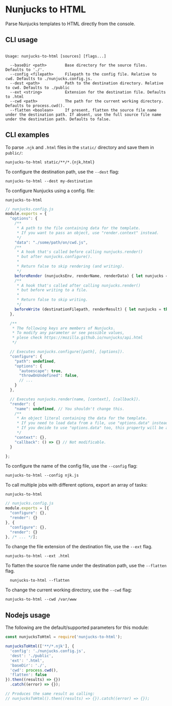 # Nunjucks to HTML

Parse Nunjucks templates to HTML directly from the console.

## CLI usage

```cli

Usage: nunjucks-to-html [sources] [flags...]

  --baseDir <path>        Base directory for the source files. Defaults to './'.
  --config <filepath>     Filepath to the config file. Relative to cwd. Defaults to ./nunjucks.config.js.
  --dest <path>           Path to the destination directory. Relative to cwd. Defaults to ./public
  --ext <string> 	      Extension for the destination file. Defaults to .html
  --cwd <path>            The path for the current working directory. Defaults to process.cwd().
  --flatten <boolean>     If present, flatten the source file name under the destination path. If absent, use the full source file name under the destination path. Defaults to false.

```

## CLI examples

To parse `.njk` and `.html` files in the `static/` directory and save them in `public/`:
```cli
nunjucks-to-html static/**/*.{njk,html}
```

To configure the destination path, use the `--dest` flag:
  ```cli
  nunjucks-to-html --dest my-destination
  ```

To configure Nunjucks using a config. file:
  ```cli
  nunjucks-to-html
  ```
  ```js
  // nunjucks.config.js
  module.exports = {
    "options": {
      /**
       * A path to the file containing data for the template.
       * If you want to pass an object, use "render.context" instead.
       */
      "data": "./some/path/on/cwd.js",
      /**
       * A hook that's called before calling nunjucks.render()
       * but after nunjucks.configure().
       *
       * Return false to skip rendering (and writing).
       */
      beforeRender (nunjucksEnv, renderName, renderData) { let nunjucks = this; },
      /**
       * A hook that's called after calling nunjucks.render()
       * but before writing to a file.
       *
       * Return false to skip writing.
       */
      beforeWrite (destinationFilepath, renderResult) { let nunjucks = this; }
    },

    /**
     * The following keys are members of Nunjucks.
     * To modify any parameter or see possible values,
     * plese check https://mozilla.github.io/nunjucks/api.html
     */

    // Executes nunjucks.configure([path], [options]).
    "configure": {
      "path": undefined,
      "options": {
        "autoescape": true,
        "throwOnUndefined": false,
        // ...
      }
    },

    // Executes nunjucks.render(name, [context], [callback]).
    "render": {
      "name": undefined, // You shouldn't change this.
      /**
       * An object literal containing the data for the template.
       * If you need to load data from a file, use "options.data" instead.
       * If you decide to use "options.data" too, this property will be assigned to it.
       */
      "context": {},
      "callback": () => {} // Not modificable.
    }

  };
  ```

To configure the name of the config file, use the `--config` flag:
  ```cli
  nunjucks-to-html --config njk.js
  ```

To call multiple jobs with different options, export an array of tasks:
  ```cli
  nunjucks-to-html
  ```
  ```js
  // nunjucks.config.js
  module.exports = [{
    "configure": {},
    "render": {}
  }, {
    "configure": {},
    "render": {}
  }, /* ... */];
  ```

To change the file extension of the destination file, use the `--ext` flag.
  ```cli
  nunjucks-to-html --ext .html
  ```

To flatten the source file name under the destination path, use the `--flatten` flag.
  ```cli
	nunjucks-to-html --flatten
  ```

To change the current working directory, use the `--cwd` flag:
  ```cli
  nunjucks-to-html --cwd /var/www
  ```

## Nodejs usage

The following are the default/supported parameters for this module:

```js
const nunjucksToHtml = require('nunjucks-to-html');

nunjucksToHtml(['**/*.njk'], {
  'config': './nunjucks.config.js',
  'dest': './public',
  'ext': '.html',
  'baseDir': './',
  'cwd': process.cwd(),
  'flatten': false
}).then((results) => {})
  .catch((error) => {});

// Produces the same result as calling:
// nunjucksToHtml().then((results) => {}).catch((error) => {});

```
